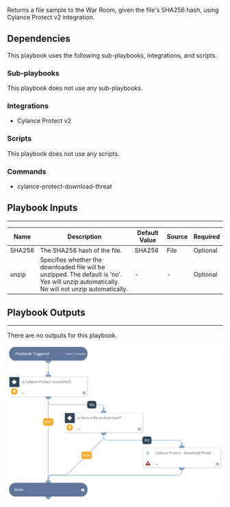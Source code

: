 Returns a file sample to the War Room, given the file's SHA256 hash, using Cylance Protect v2 integration.

## Dependencies
This playbook uses the following sub-playbooks, integrations, and scripts.

### Sub-playbooks
This playbook does not use any sub-playbooks.

### Integrations
* Cylance Protect v2

### Scripts
This playbook does not use any scripts.

### Commands
* cylance-protect-download-threat

## Playbook Inputs
---

| **Name** | **Description** | **Default Value** | **Source** | **Required** |
| --- | --- | --- | --- | --- |
| SHA256 | The SHA256 hash of the file. | SHA256 | File | Optional |
| unzip | Specifies whether the downloaded file will be unzipped. The default is 'no'. Yes will unzip automatically. No will not unzip automatically. | - | - | Optional |

## Playbook Outputs
---
There are no outputs for this playbook.

![Get_File_Sample_By_Hash_Cylance_Protect_v2](https://github.com/demisto/content/blob/1bdd5229392bd86f0cc58265a24df23ee3f7e662/docs/images/playbooks/Get_File_Sample_By_Hash_Cylance_Protect_v2.png)
